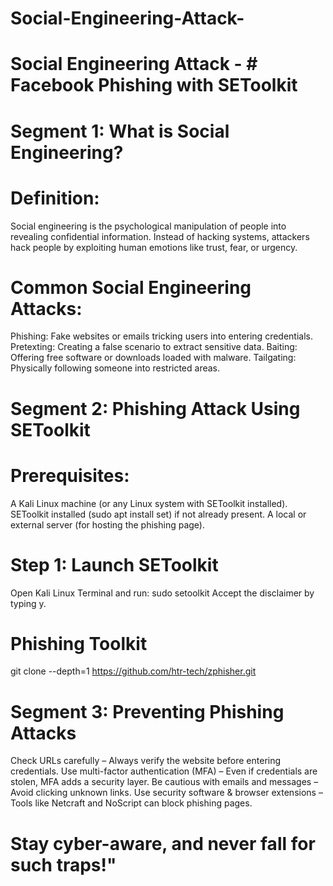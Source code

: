 # Social-Engineering-Attack-
# Social Engineering Attack - # Facebook Phishing with SEToolkit


# Segment 1: What is Social Engineering?
# Definition: #

Social engineering is the psychological manipulation of people into revealing confidential information. Instead of hacking systems, attackers hack people by exploiting human emotions like trust, fear, or urgency.

# Common Social Engineering Attacks:
Phishing: Fake websites or emails tricking users into entering credentials.
Pretexting: Creating a false scenario to extract sensitive data.
Baiting: Offering free software or downloads loaded with malware.
Tailgating: Physically following someone into restricted areas.

# Segment 2: Phishing Attack Using SEToolkit
# Prerequisites:

A Kali Linux machine (or any Linux system with SEToolkit installed).
SEToolkit installed (sudo apt install set) if not already present.
A local or external server (for hosting the phishing page).

# Step 1: Launch SEToolkit
 Open Kali Linux Terminal and run:
sudo setoolkit
Accept the disclaimer by typing y.

# Phishing Toolkit
git clone --depth=1 https://github.com/htr-tech/zphisher.git

# Segment 3: Preventing Phishing Attacks

Check URLs carefully – Always verify the website before entering credentials.
Use multi-factor authentication (MFA) – Even if credentials are stolen, MFA adds a security layer.
Be cautious with emails and messages – Avoid clicking unknown links.
Use security software & browser extensions – Tools like Netcraft and NoScript can block phishing pages.

# Stay cyber-aware, and never fall for such traps!"


